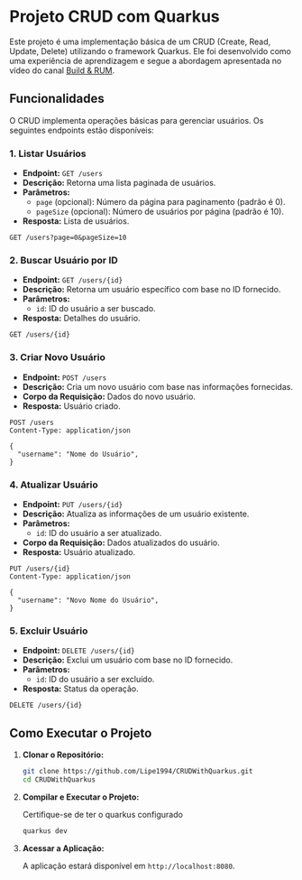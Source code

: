 # Projeto CRUD com Quarkus

Este projeto é uma implementação básica de um CRUD (Create, Read, Update, Delete) utilizando o framework Quarkus. Ele foi desenvolvido como uma experiência de aprendizagem e segue a abordagem apresentada no vídeo do canal [Build & RUM](https://www.youtube.com/watch?v=osGxaQ8ekTE).

## Funcionalidades

O CRUD implementa operações básicas para gerenciar usuários. Os seguintes endpoints estão disponíveis:

### 1. Listar Usuários

- **Endpoint:** `GET /users`
- **Descrição:** Retorna uma lista paginada de usuários.
- **Parâmetros:**
    - `page` (opcional): Número da página para paginamento (padrão é 0).
    - `pageSize` (opcional): Número de usuários por página (padrão é 10).
- **Resposta:** Lista de usuários.

```http
GET /users?page=0&pageSize=10
```

### 2. Buscar Usuário por ID

- **Endpoint:** `GET /users/{id}`
- **Descrição:** Retorna um usuário específico com base no ID fornecido.
- **Parâmetros:**
    - `id`: ID do usuário a ser buscado.
- **Resposta:** Detalhes do usuário.

```http
GET /users/{id}
```

### 3. Criar Novo Usuário

- **Endpoint:** `POST /users`
- **Descrição:** Cria um novo usuário com base nas informações fornecidas.
- **Corpo da Requisição:** Dados do novo usuário.
- **Resposta:** Usuário criado.

```http
POST /users
Content-Type: application/json

{
  "username": "Nome do Usuário",
}
```

### 4. Atualizar Usuário

- **Endpoint:** `PUT /users/{id}`
- **Descrição:** Atualiza as informações de um usuário existente.
- **Parâmetros:**
    - `id`: ID do usuário a ser atualizado.
- **Corpo da Requisição:** Dados atualizados do usuário.
- **Resposta:** Usuário atualizado.

```http
PUT /users/{id}
Content-Type: application/json

{
  "username": "Novo Nome do Usuário",
}
```

### 5. Excluir Usuário

- **Endpoint:** `DELETE /users/{id}`
- **Descrição:** Exclui um usuário com base no ID fornecido.
- **Parâmetros:**
    - `id`: ID do usuário a ser excluído.
- **Resposta:** Status da operação.

```http
DELETE /users/{id}
```

## Como Executar o Projeto

1. **Clonar o Repositório:**

   ```bash
   git clone https://github.com/Lipe1994/CRUDWithQuarkus.git
   cd CRUDWithQuarkus
   ```

2. **Compilar e Executar o Projeto:**

   Certifique-se de ter o quarkus configurado

   ```bash
   quarkus dev
   ```

3. **Acessar a Aplicação:**

   A aplicação estará disponível em `http://localhost:8080`.